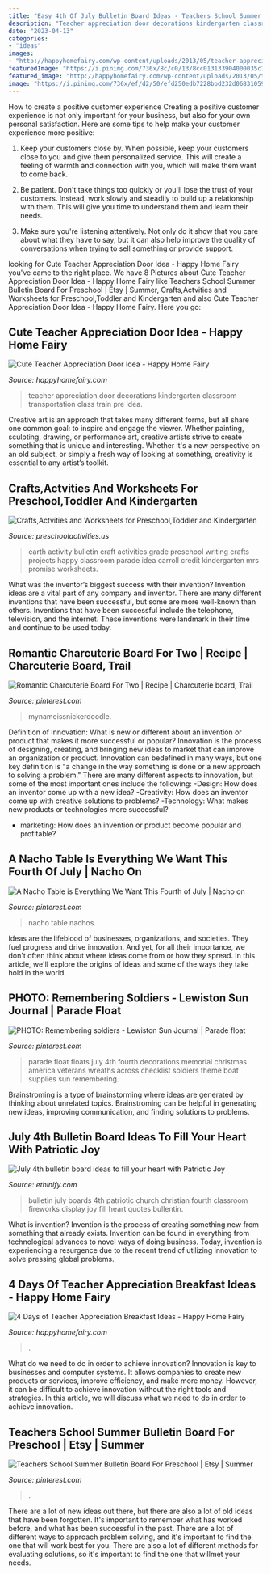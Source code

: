 ```yaml
---
title: "Easy 4th Of July Bulletin Board Ideas - Teachers School Summer Bulletin Board For Preschool"
description: "Teacher appreciation door decorations kindergarten classroom transportation class train pre idea"
date: "2023-04-13"
categories:
- "ideas"
images:
- "http://happyhomefairy.com/wp-content/uploads/2013/05/teacher-appreciation-door41.jpg"
featuredImage: "https://i.pinimg.com/736x/8c/c0/13/8cc013133904000035c7ccee510f5a57.jpg"
featured_image: "http://happyhomefairy.com/wp-content/uploads/2013/05/teacher-appreciation-door41.jpg"
image: "https://i.pinimg.com/736x/ef/d2/50/efd250edb7228bbd232d068310593aea.jpg"
---
```



How to create a positive customer experience
Creating a positive customer experience is not only important for your business, but also for your own personal satisfaction. Here are some tips to help make your customer experience more positive:
1. Keep your customers close by. When possible, keep your customers close to you and give them personalized service. This will create a feeling of warmth and connection with you, which will make them want to come back.

2. Be patient. Don't take things too quickly or you'll lose the trust of your customers. Instead, work slowly and steadily to build up a relationship with them. This will give you time to understand them and learn their needs.

3. Make sure you're listening attentively. Not only do it show that you care about what they have to say, but it can also help improve the quality of conversations when trying to sell something or provide support.

	

		
looking for Cute Teacher Appreciation Door Idea - Happy Home Fairy you've came to the right place. We have 8 Pictures about Cute Teacher Appreciation Door Idea - Happy Home Fairy like Teachers School Summer Bulletin Board For Preschool | Etsy | Summer, Crafts,Actvities and Worksheets for Preschool,Toddler and Kindergarten and also Cute Teacher Appreciation Door Idea - Happy Home Fairy. Here you go:
		
    
## Cute Teacher Appreciation Door Idea - Happy Home Fairy

<img loading=lazy src="http://happyhomefairy.com/wp-content/uploads/2013/05/teacher-appreciation-door41.jpg" onerror="this.onerror=null;this.src='https://tse3.mm.bing.net/th?id=OIP.j-g8WSCXWKlAnzJqb3HiiwHaLH&amp;pid=15.1';" alt="Cute Teacher Appreciation Door Idea - Happy Home Fairy">

_Source: happyhomefairy.com_

>teacher appreciation door decorations kindergarten classroom transportation class train pre idea. 

	

Creative art is an approach that takes many different forms, but all share one common goal: to inspire and engage the viewer. Whether painting, sculpting, drawing, or performance art, creative artists strive to create something that is unique and interesting. Whether it's a new perspective on an old subject, or simply a fresh way of looking at something, creativity is essential to any artist’s toolkit.

    
## Crafts,Actvities And Worksheets For Preschool,Toddler And Kindergarten

<img loading=lazy src="http://www.preschoolactivities.us/wp-content/uploads/2015/02/Earth-Day-activity-bulletin-board.jpg" onerror="this.onerror=null;this.src='https://tse4.mm.bing.net/th?id=OIP.0gu1RWK5ORp7MD8eT7dZ9wHaJ4&amp;pid=15.1';" alt="Crafts,Actvities and Worksheets for Preschool,Toddler and Kindergarten">

_Source: preschoolactivities.us_

>earth activity bulletin craft activities grade preschool writing crafts projects happy classroom parade idea carroll credit kindergarten mrs promise worksheets. 

	

What was the inventor’s biggest success with their invention?
Invention ideas are a vital part of any company and inventor. There are many different inventions that have been successful, but some are more well-known than others. Inventions that have been successful include the telephone, television, and the internet. These inventions were landmark in their time and continue to be used today.

    
## Romantic Charcuterie Board For Two | Recipe | Charcuterie Board, Trail

<img loading=lazy src="https://i.pinimg.com/736x/ef/d2/50/efd250edb7228bbd232d068310593aea.jpg" onerror="this.onerror=null;this.src='https://tse3.mm.bing.net/th?id=OIP.dozGZLuBC3048AIwY2sqnQHaLH&amp;pid=15.1';" alt="Romantic Charcuterie Board For Two | Recipe | Charcuterie board, Trail">

_Source: pinterest.com_

>mynameissnickerdoodle. 

	

Definition of Innovation: What is new or different about an invention or product that makes it more successful or popular?
Innovation is the process of designing, creating, and bringing new ideas to market that can improve an organization or product. Innovation can bedefined in many ways, but one key definition is "a change in the way something is done or a new approach to solving a problem." 
There are many different aspects to innovation, but some of the most important ones include the following: 
-Design: How does an inventor come up with a new idea? 
-Creativity: How does an inventor come up with creative solutions to problems? 
-Technology: What makes new products or technologies more successful? 
- marketing: How does an invention or product become popular and profitable?

    
## A Nacho Table Is Everything We Want This Fourth Of July | Nacho On

<img loading=lazy src="https://i.pinimg.com/736x/8c/c0/13/8cc013133904000035c7ccee510f5a57.jpg" onerror="this.onerror=null;this.src='https://tse4.mm.bing.net/th?id=OIP.YpgcpzobN1A99LfqJvb2nAHaE8&amp;pid=15.1';" alt="A Nacho Table is Everything We Want This Fourth of July | Nacho on">

_Source: pinterest.com_

>nacho table nachos. 

	

Ideas are the lifeblood of businesses, organizations, and societies. They fuel progress and drive innovation. And yet, for all their importance, we don't often think about where ideas come from or how they spread. In this article, we'll explore the origins of ideas and some of the ways they take hold in the world.

    
## PHOTO: Remembering Soldiers - Lewiston Sun Journal | Parade Float

<img loading=lazy src="https://i.pinimg.com/736x/5f/d1/de/5fd1de353249c1fb517329ea5c136883.jpg" onerror="this.onerror=null;this.src='https://tse1.mm.bing.net/th?id=OIP.zcR3JzCCiuNum8Zl6bqtEQHaE7&amp;pid=15.1';" alt="PHOTO: Remembering soldiers - Lewiston Sun Journal | Parade float">

_Source: pinterest.com_

>parade float floats july 4th fourth decorations memorial christmas america veterans wreaths across checklist soldiers theme boat supplies sun remembering. 

	

Brainstroming is a type of brainstorming where ideas are generated by thinking about unrelated topics. Brainstroming can be helpful in generating new ideas, improving communication, and finding solutions to problems.

    
## July 4th Bulletin Board Ideas To Fill Your Heart With Patriotic Joy

<img loading=lazy src="https://i.pinimg.com/originals/5e/bf/cf/5ebfcf07c39d7292e6d9d5fc136f39f2.jpg" onerror="this.onerror=null;this.src='https://tse4.mm.bing.net/th?id=OIP.3jHkcUyV3LGRko1xmO4sgQHaFj&amp;pid=15.1';" alt="July 4th bulletin board ideas to fill your heart with Patriotic Joy">

_Source: ethinify.com_

>bulletin july boards 4th patriotic church christian fourth classroom fireworks display joy fill heart quotes bullentin. 

	

What is invention?
Invention is the process of creating something new from something that already exists. Invention can be found in everything from technological advances to novel ways of doing business. Today, invention is experiencing a resurgence due to the recent trend of utilizing innovation to solve pressing global problems.

    
## 4 Days Of Teacher Appreciation Breakfast Ideas - Happy Home Fairy

<img loading=lazy src="https://happyhomefairy.com/wp-content/uploads/2016/08/Teacher-Appreciation-Breakfast-Ideas-4-days-of-adorable-easy-ideas.jpg" onerror="this.onerror=null;this.src='https://tse1.mm.bing.net/th?id=OIP.xu8rDMXZcjommUTcEb6vdAHaO0&amp;pid=15.1';" alt="4 Days of Teacher Appreciation Breakfast Ideas - Happy Home Fairy">

_Source: happyhomefairy.com_

>. 

	

What do we need to do in order to achieve innovation?
Innovation is key to businesses and computer systems. It allows companies to create new products or services, improve efficiency, and make more money. However, it can be difficult to achieve innovation without the right tools and strategies. In this article, we will discuss what we need to do in order to achieve innovation.

    
## Teachers School Summer Bulletin Board For Preschool | Etsy | Summer

<img loading=lazy src="https://i.pinimg.com/736x/bd/e8/8c/bde88c410b3fbb40cc8806a2f230c185.jpg" onerror="this.onerror=null;this.src='https://tse1.mm.bing.net/th?id=OIP.YrNpqiB5JjTRRrqWZE9hFwHaFj&amp;pid=15.1';" alt="Teachers School Summer Bulletin Board For Preschool | Etsy | Summer">

_Source: pinterest.com_

>. 

	

There are a lot of new ideas out there, but there are also a lot of old ideas that have been forgotten. It's important to remember what has worked before, and what has been successful in the past. There are a lot of different ways to approach problem solving, and it's important to find the one that will work best for you. There are also a lot of different methods for evaluating solutions, so it's important to find the one that willmet your needs.

